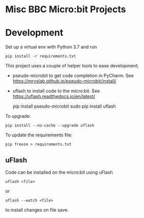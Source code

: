 # Misc BBC Micro:bit Projects

# Development

Set up a virtual env with Python 3.7 and run

    pip install -r requirements.txt
    
This project uses a couple of helper tools to ease development;

* pseudo-microbit to get code completion in PyCharm. See https://mryslab.github.io/pseudo-microbit/install/ 
* uflash to install code to the micro:bit. See https://uflash.readthedocs.io/en/latest/


    pip install pseudo-microbit
    sudo pip install uflash

To upgrade:

    pip install --no-cache --upgrade uflash

To update the requirements file:

    pip freeze > requirements.txt

## uFlash

Code can be installed on the micro:bit using uFlash

    uflash <file>
    
or
    
    uflash --watch <file>
    
to install changes on file save.
